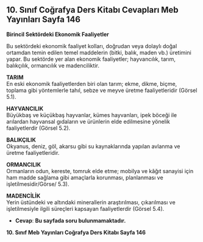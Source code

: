 ## **10. Sınıf Coğrafya Ders Kitabı Cevapları Meb Yayınları Sayfa 146**

**Birincil Sektördeki Ekonomik Faaliyetler**

Bu sektördeki ekonomik faaliyet kolları, doğrudan veya dolaylı doğal ortamdan temin edilen temel maddelerin (bitki, balık, maden vb.) üretimini yapar. Bu sektörde yer alan ekonomik faaliyetler; hayvancılık, tarım, balıkçılık, ormancılık ve madenciliktir.

**TARIM**  
 En eski ekonomik faaliyetlerden biri olan tarım; ekme, dikme, biçme, toplama gibi yöntemlerle tahıl, sebze ve meyve üretme faaliyetleridir (Görsel 5.1).

**HAYVANCILIK**  
 Büyükbaş ve küçükbaş hayvanlar, kümes hayvanları, ipek böceği ile arılardan hayvansal gıdaların ve ürünlerin elde edilmesine yönelik faaliyetlerdir (Görsel 5.2).

**BALIKÇILIK**  
 Okyanus, deniz, göl, akarsu gibi su kaynaklarında yapılan avlanma ve üretme faaliyetleridir.

**ORMANCILIK**  
 Ormanların odun, kereste, tomruk elde etme; mobilya ve kâğıt sanayisi için ham madde sağlama gibi amaçlarla korunması, planlanması ve işletilmesidir/Görse/ 5.3).

**MADENCİLİK**  
 Yerin üstündeki ve altındaki minerallerin araştırılması, çıkarılması ve işletilmesiyle ilgili süreçleri kapsayan faaliyetlerdir (Görsel 5.4).

* **Cevap**: **Bu sayfada soru bulunmamaktadır.**

**10. Sınıf Meb Yayınları Coğrafya Ders Kitabı Sayfa 146**